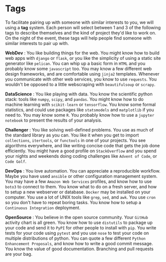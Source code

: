 # Tags

To facilitate pairing up with someone with similar interests to you, we will
using a **tag** system. Each person will select between 1 and 3 of the following
tags to describe themselves and the kind of project they'd like to work on.
On the night of the event, these tags will help people find someone with similar
interests to pair up with.

**WebDev**
:   You like building things for the web. You might know how to build web apps
    with `django` or `flask`, or you like the simplicity of using a static site
    generator like `pelican`. You can whip up a basic form in `HTML` and you
    probably know some `javascript` too. You may know a few different web
    design frameworks, and are comfortable using `jinja2` templates. Whenever
    you communicate with other web services, you know to use `requests`. You
    wouldn't be opposed to a little webscraping with `beautifulsoup` or
    `scrapy`.

**DataScience**
:   You like playing with data. You know the scientific python stack: tools
    like `numpy`, `scipy`, and `pandas`. You might know how to do machine
    learning with `scikit-learn` or `tensorflow`. You know some formal
    statistics, and could use packages like `statsmodels` and `matplotlib` if 
    you need to. You may know some `R`. You probably know how to use a `jupyter
    notebook` to present the results of your analysis.

**Challenger**
:   You like solving well-defined problems. You use as much of the standard
    library as you can. You like it when you get to import `collections`,
    `itertools`, or `functools` in one of your projects. You see algorithms
    everywhere, and like writing concise code that gets the job done
    efficiently. You might have a good profile on `StackOverflow` and you spend
    your nights and weekends doing coding challenges like `Advent of Code`, or
    `Code Golf`.

**DevOps**
:   You love automation. You can appreciate a reproducible workflow. Maybe you
    have used `ansible` or other configuration management system. You may have
    a few `Amazon Web Services` profiles, and know how to use `boto3` to
    connect to them. You know what to do on a fresh server, and how to setup
    a new webserver or database. `Docker` may be installed on your computer.
    You use a lot of UNIX tools like `grep`, `sed`, and `awk`. You use `cron`
    so you don't have to repeat boring tasks. You know how to setup
    a `Continuous Integration` deployment.

**OpenSource**
:   You believe in the open source community. Your `GitHub` activity chart is
    all green. You know how to use `distutils` to package up your code and send
    it to `PyPI` for other people to install with `pip`. You write tests for
    your code using `pytest` and you use `nose` to test your code on multiple
    distributions of python. You can quote a few different `Python Enhancement
    Proposals`, and know how to write a good commit message. You know the value
    of good documentation. Branching and pull requests are your bag.

